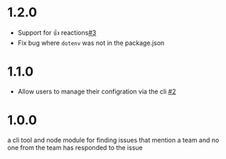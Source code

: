 # 1.2.0

- Support for 👍 reactions[#3](https://github.com/mapbox/missed-issues/pull/3)
- Fix bug where `dotenv` was not in the package.json

# 1.1.0

- Allow users to manage their configration via the cli [#2](https://github.com/mapbox/missed-issues/pull/2)

# 1.0.0

a cli tool and node module for finding issues that mention a team and no one from the team has responded to the issue
